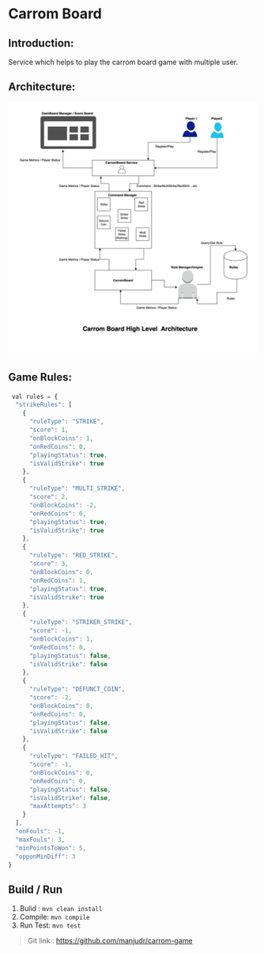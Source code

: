 # Carrom Board

## Introduction:

Service which helps to play the carrom board game with multiple user.

## Architecture:

![alt text](https://github.com/manjudr/carrom-game/raw/master/CarromBoard-Architecture.png)


## Game Rules:

```js
 val rules = {
  "strikeRules": [
    {
      "ruleType": "STRIKE",
      "score": 1,
      "onBlockCoins": 1,
      "onRedCoins": 0,
      "playingStatus": true,
      "isValidStrike": true
    },
    {
      "ruleType": "MULTI_STRIKE",
      "score": 2,
      "onBlockCoins": -2,
      "onRedCoins": 0,
      "playingStatus": true,
      "isValidStrike": true
    },
    {
      "ruleType": "RED_STRIKE",
      "score": 3,
      "onBlockCoins": 0,
      "onRedCoins": 1,
      "playingStatus": true,
      "isValidStrike": true
    },
    {
      "ruleType": "STRIKER_STRIKE",
      "score": -1,
      "onBlockCoins": 1,
      "onRedCoins": 0,
      "playingStatus": false,
      "isValidStrike": false
    },
    {
      "ruleType": "DEFUNCT_COIN",
      "score": -2,
      "onBlockCoins": 0,
      "onRedCoins": 0,
      "playingStatus": false,
      "isValidStrike": false
    },
    {
      "ruleType": "FAILED_HIT",
      "score": -1,
      "onBlockCoins": 0,
      "onRedCoins": 0,
      "playingStatus": false,
      "isValidStrike": false,
      "maxAttempts": 3
    }
  ],
  "onFouls": -1,
  "maxFouls": 3,
  "minPointsToWon": 5,
  "opponMinDiff": 3
}
```

## Build / Run
 
 1. Bulid : `mvn clean install`
 2. Compile: `mvn compile`
 3. Run Test: `mvn test`

> Git link : https://github.com/manjudr/carrom-game
